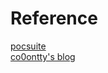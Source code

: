 # Reference
[pocsuite](https://github.com/knownsec/Pocsuite)   
[co0ontty's blog](https://co0ontty.github.io)
